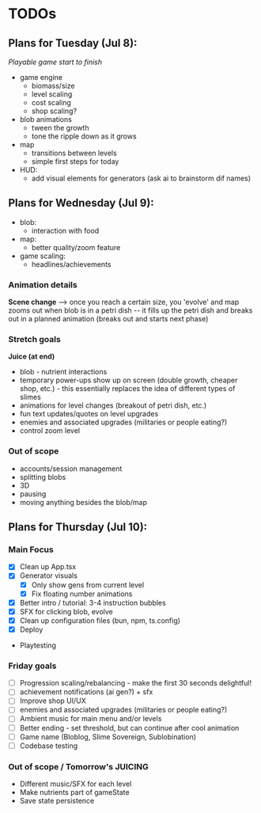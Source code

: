 # TODOs

## Plans for Tuesday (Jul 8):

_Playable game start to finish_

- game engine
  - biomass/size
  - level scaling
  - cost scaling
  - shop scaling?
- blob animations
  - tween the growth
  - tone the ripple down as it grows
- map
  - transitions between levels
  - simple first steps for today
- HUD:
  - add visual elements for generators (ask ai to brainstorm dif names)

## Plans for Wednesday (Jul 9):

- blob:
  - interaction with food
- map:
  - better quality/zoom feature
- game scaling:
  - headlines/achievements

### Animation details

**Scene change** --> once you reach a certain size, you 'evolve' and map zooms out
when blob is in a petri dish -- it fills up the petri dish and breaks out in a planned animation (breaks out and starts next phase)

### Stretch goals

**Juice (at end)**

- blob - nutrient interactions
- temporary power-ups show up on screen (double growth, cheaper shop, etc.) - this essentially replaces the idea of different types of slimes
- animations for level changes (breakout of petri dish, etc.)
- fun text updates/quotes on level upgrades
- enemies and associated upgrades (militaries or people eating?)
- control zoom level

### Out of scope

- accounts/session management
- splitting blobs
- 3D
- pausing
- moving anything besides the blob/map

## Plans for Thursday (Jul 10):

### Main Focus

- [x] Clean up App.tsx
- [x] Generator visuals
  - [x] Only show gens from current level
  - [x] Fix floating number animations
- [x] Better intro / tutorial: 3-4 instruction bubbles
- [x] SFX for clicking blob, evolve
- [x] Clean up configuration files (bun, npm, ts.config)
- [x] Deploy

- Playtesting

### Friday goals

- [ ] Progression scaling/rebalancing - make the first 30 seconds delightful!
- [ ] achievement notifications (ai gen?) + sfx
- [ ] Improve shop UI/UX
- [ ] enemies and associated upgrades (militaries or people eating?)
- [ ] Ambient music for main menu and/or levels
- [ ] Better ending - set threshold, but can continue after cool animation
- [ ] Game name (Bloblog, Slime Sovereign, Sublobination)
- [ ] Codebase testing

### Out of scope / Tomorrow's JUICING

- Different music/SFX for each level
- Make nutrients part of gameState
- Save state persistence
